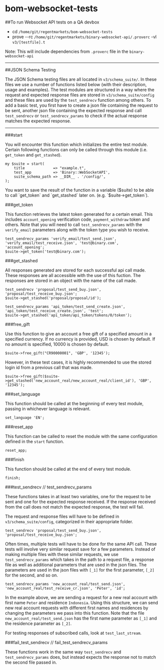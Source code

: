 # bom-websocket-tests

##To run Websocket API tests on a QA devbox
- cd `/home/git/regentmarkets/bom-websocket-tests`
- prove --rc `/home/git/regentmarkets/binary-websocket-api/.proverc` -vl `v3/[testfile].t`

Note: This will include dependencies from `.proverc` file in the `binary-websocket-api`

---

##JSON Schema Testing

The JSON Schema testing files are all located in `v3/schema_suite/`. In these files we use a number of functions listed below (with their description, usage and examples). The test modules are structured in a way where the request and expected response files are stored in `v3/schema_suite/config` and these files are used by the `test_sendrecv` function among others. To add a basic test, you first have to create a json file containing the request to be sent, another json file containing the expected response and call `test_sendrecv` or `test_sendrecv_params` to check if the actual response matches the expected response.

---
###start

You will encounter this function which initializes the entire test module. Certain following functions can only be called through this module (i.e. `get_token` and `get_stashed`). 

```
my $suite = start(
    title             => "example.t",
    test_app          => 'Binary::WebSocketAPI',
    suite_schema_path => __DIR__ . '/config/',
);
```

You want to save the result of the function in a variable ($suite) to be able to call `get_token` and `get_stashed` later on. (e.g. `$suite->get_token`).

###get_token

This function retrieves the latest token generated for a certain email. This includes `account_opening` verification code, `payment_withdraw` token and others.
Note that you will need to call `test_sendrecv_params` with the `verify_email` parameters along with the token type you wish to receive.

```
test_sendrecv_params 'verify_email/test_send.json', 'verify_email/test_receive.json', 'test@binary.com', 'account_opening';
$suite->get_token('test@binary.com');
```

###get_stashed

All responses generated are stored for each successful api call made. These responses are all accessible with the use of this fuction. The responses are stored in an object with the name of the call made. 

```
test_sendrecv 'proposal/test_send_buy.json', 'proposal/test_receive_buy.json';
$suite->get_stashed('proposal/proposal/id');
```
```
test_sendrecv_params 'api_token/test_send_create.json', 'api_token/test_receive_create.json', 'test';
$suite->get_stashed('api_token/api_token/tokens/0/token');
```

###free_gift

Use this function to give an account a free gift of a specified amount in a specified currency. If no currency is provided, USD is chosen by default. If no amount is specified, 10000 is chosen by default.

```
$suite->free_gift("CR90000001", 'GBP', '12345');
```
However, in these test cases, it is highly recommended to use the stored login id from a previous call that was made.
```
$suite->free_gift($suite->get_stashed('new_account_real/new_account_real/client_id'), 'GBP', '12345');
```

###set_language

This function should be called at the beginning of every test module, passing in whichever language is relevant.

```
set_language 'EN';
```

###reset_app

This function can be called to reset the module with the same configuration defined in the `start` function.

```
reset_app;
```

###finish

This function should be called at the end of every test module.

```
finish;
```

###test_sendrecv // test_sendrecv_params

These functions takes in at least two variables, one for the request to be sent and one for the expected response received. If the response received from the call does not match the expected response, the test will fail. 

The request and response files will have to be defined in `v3/schema_suite/config`, categorized in their appropriate folder.

```
test_sendrecv 'proposal/test_send_buy.json', 'proposal/test_receive_buy.json';
```

Often times, multiple tests will have to be done for the same API call. These tests will involve very similar request save for a few parameters. Instead of making multiple files with these similar requests, we use `test_sendrecv_params` which takes in the path to a request file, a response file as well as additional parameters that are used in the json files. The parameters are used in the json files with `[_1]` for the first parameter, `[_2]` for the second, and so on.

```
test_sendrecv_params 'new_account_real/test_send.json',      'new_account_real/test_receive_cr.json', 'Peter', 'id';
```

In the example above, we are sending a request for a new real account with first name `Peter` and residence `Indonesia`. Using this structure, we can send new real account requests with different first names and residences by changing the parameters we pass into this function. Note that the file `new_account_real/test_send.json` has the first name parameter as `[_1]` and the residence parameter as `[_2]`.

For testing responses of subscribed calls, look at `test_last_stream`.

###fail_test_sendrecv // fail_test_sendrecv_params

These functions work in the same way `test_sendrecv` and `test_sendrecv_params` does, but instead expects the response not to match the second file passed in. 
